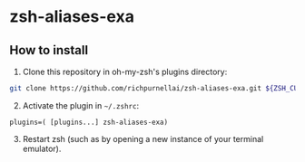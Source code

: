 # zsh-aliases-exa

## How to install

1. Clone this repository in oh-my-zsh's plugins directory:

```bash
git clone https://github.com/richpurnellai/zsh-aliases-exa.git ${ZSH_CUSTOM}/plugins/zsh-aliases-exa
```

2. Activate the plugin in `~/.zshrc`:

```
plugins=( [plugins...] zsh-aliases-exa)
```

3. Restart zsh (such as by opening a new instance of your terminal emulator).
